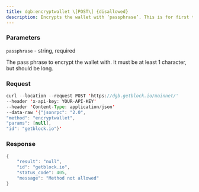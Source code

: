 ```yaml
---
title: dgb:encryptwallet \[POST\] {disallowed}
description: Encrypts the wallet with ‘passphrase’. This is for first timeencryption.After this, any calls that interact with private keys such as sending orsigning will require the passphrase to be set prior the making thesecalls.Use the walletpassphrase call for this, and then walletlock call.If the wallet is already encrypted, use the walletpassphrasechange call.
---
```


### Parameters


`passphrase` - string, required

The pass phrase to encrypt the wallet with. It must be at least 1
character, but should be long.

### Request

``` java
curl --location --request POST 'https://dgb.getblock.io/mainnet/' 
--header 'x-api-key: YOUR-API-KEY' 
--header 'Content-Type: application/json' 
--data-raw '{"jsonrpc": "2.0",
"method": "encryptwallet",
"params": [null],
"id": "getblock.io"}'
```

###  Response

``` java
{
    "result": "null",
    "id": "getblock.io",
    "status_code": 405,
    "message": "Method not allowed"
}
```

